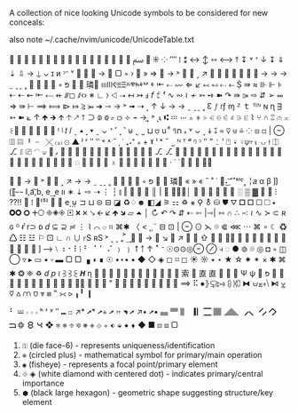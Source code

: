 A collection of nice looking Unicode symbols to be considered for new conceals:

also note
~/.cache/nvim/unicode/UnicodeTable.txt

                  ﰟ   ⁜ ⁘ ⁗   ⁞ ⁑
↔ ↕ ⇿ ⟷   ⤒  ↧  ˅  ᐪ  ↓  ↧  ⇓  ⇣  ⇩ → ⍊  ⌄
ɪ и ᵓᵔ ᵛ     ->    ⃣ ▢ ◦   ›
➔  » ⇒ ⇾  →  ˃ ➟ ⇢ ˲ ↗  ➚ ⇗ ➚  ➶  ➹  ⤢ ⇗ → → →   ˷ ˍˍ ˳     ⟣ ◦ פּ ﬘   璘 ⲽⲼⲴⲷⲶⰻⰺⰸⰷⰲ ⰷ
⇤  ⇠  ⇜  ⇐  ↙  ↢  ↤  ⇠  ⇽                               
⇛ ≈ ⊪ ⊩ ⊧ ⇠  ⇠ ⇜ ⇤ ⤎ ⇷ ⫻◻ ⫽‹› ※ ∟ ⧽ ⨞ ⭢   ↤ ↣ ⅎ 𝘧 𝚏 ᶠ
∿ ∾  ≀ ≁ ➳  ➺  ➽ ↷ ⇛  ⭄   ⇨ ⇵ ➢ ⥈ ⇒ ⇛ ⊢ ⟹  ⟾   ⧐  ⤇  ⥸  ⭃
➔  ⇾  →  ˃ ➟ ⇢ ˲ ↑ ↓ → →   ˷ ˍˍ ˳ Ɛ  𝑓 𝑡ƒ ɱ ᙆ ｔ ᵀᴵᴺ ɴ ɳ ᴟ
➳  ➽  ⟀ ↑ 🡹 🡲 🡩 🡡 🡕 🡑 ⊃ ⟄  ⟃  ⟔  ⟥  ⟣ ⌁  →  ⃯  ˃ ˻˪ ⑆ 𝌅 𝌀 ⋔ ⋕ ⋗ ⋲ ⋳ ⋵ ⋷ ⋺ ⋿ ⌇
⑂ ⑃ ⑄ ⫙ ⫗ ⫕󱁊 ⫖ ⫐ ⫴ ⫝ 𝍉  ᴵ
 ᶩ 𝑡 𝑙 ˍ  ▴ ˼ ▾ ˷ ⌄ ᐪ  ˹ ˼ ˺
⊎ ˾ ˽ ⊔ ⩅ u  ͭ ͨ  ૧ח  ૰ ˅ ⌄ ˯ ↡ ↧ ≏ ⊽ ⋓ ≗  ⁘
⊟  ⊡ | ⊖  ▥ ▤ ╹ ╴ ╳ ⒜  ⊙ ▲ ʲ ʳ ʺ ʽʹ ˂ ˄ ˆ ˌ ˓ ₊˖⁺﹢+ ˠ ˡ ˣ ˶ ˽  ᴺ ᵀ ᵈ ᵑ ᵓ ʺ 
”  ⍘ ’ ⍞  ⍣ ⍤⍦⍪⍳ ⍽ ⍿ ⎅ ⎇  ⎎ ⎚
◠ ⟒   ﯨ  󱣵  ⋛   󰑑 ⟑ ❯ ❋ ❊ ❇ ✚ ✙ ✖ ✕
⇛   ⎇ ⎇  ⊩  ◫  ⫖ ⫐ ⪾ ⫗  𝍉  ⋘  ⋙  ⋞ ⋟ ⋉ ⊻ ⋲ ⋺ ⋻ ⋿ ⌲ ⍦ ⎅
▣ ⟒ ▯  ▭ ◌ ☍ ☌  ☳ ☶ ♁ ⚎ ≣  ∘
∧ ⋑ ⋇ ⧺  · ˙ ̇ ⟒  ⊛ ⏺           ⫖⊃

➔  ⇾  →  ⬿ ˃ ➟ ⇢ ˲ ↗ → →   ˷ ˍˍ ˳     ⟣ ◦ פּ ﬘   璘
« » « ˝ ˚ ˙ ⧧˖͜ ͝˘˟ˢˡˤ˳ ╎𝑎 α β  ⟯⟯⟮⟦╌ ∥,a͡,b, e ͢ e  װ ∗ ⇣ ⇨ ⇢ 
 ⋮  ┆  ⫾ ‖  󰇙  ║ | ╵ ┆┇╷│ ╹ ╻ ╽ ▏   ░ ▒ ▓  ▕
 ╴
⁝ ⁇‼  ⃪ ⁞  ⃩⁽⁵⁾ ⃦ ⃟  e⃨  ⊍ ⊐ ⊔ ⊝ ⊟   ◪  ♻♢☻ ◧◢  ⚞ ⚏ ♽ ⚹ ⚲ ⚨  ⛁  ⛊  ⛛ 
🞑  🞐  🞏 🞎  🞍   🞉🞈 🞇  🞤🞅 🞜🞛🞚 🞔  🞬 🞫  🡖  🡨  🡯  🡹  🡶  ▱  ⏶  │
↻  ↶ ↷ ⇵ ⇠ ⇽ |⇾| ⇿ ∩ ∴ ∹  ≀ ∿  ≻  ⊂ ʀ ɢ ᴳ ɍ  ͬr⊃ ᴅ 𝑑 ⊆  ⊇ ≓ 
⋮ ⌇ ⌒  ⌔  ⌗ ⌘✱ 〈  < ˻ˌ¨ ⊟  ⊡ | ⊖  ⊙
⋋  ⌾ ⋐  ⋘  ⋯  ⌘ ∘   ☾  ♽ ♺   ☷ ☳     ⚐ ⚀   ∟  ∩ ∪      𝑟S  ʀS
˃ ˲  ˲ ˿  ͐ ͢  ⃗  ⃯  →   ◥ ↘  ⇓ ↗   ↣  ➙ ⇧ ⇡ ⇑ ↥↥  ➔ ➚  ➟  ➢ ➝  ➩  ➲  𝇋
⟛   ⟩ ⟫  ⟯  ⟶   ⧵ ⠰ ⠂⠇⁝ ⠃ ⠈ ⠁ ⠌  ﹚ ﹜ ⭡   ￪ ↑ ꜛ ᐨ ☉⊙⊙◎⊖  ⊘ ⫞ 
◌  ● ⊚ ⌾ ◎  ◘  ◦ ◫  ◯  ▿ ▸ ▭  ▪  ▫  ▬  ▢  □ ▗   ◖ ∎ ☉  •⋆• ▪
◆  ◇  ◈  ◻  ◽ ◻ ☀  ☼  ٭  ⋆ ★  ☆  ✷ ✴  × ✱ ⌘ ✱ ❂ ❈  ♽
𝑑 𝑝 ≀ ⫖ ⫖ ⫕  𝞖  η        󰶡  󰶢 󰔰  ♾  ⋳  𝑤  𝑥  𝑚  𝑔
 索  󰑫  直  直  󰖩 ⋺  ⋻  Ѱ ѱ
  פּ  󰺔   󱘎   ⇶  󱏒   󱁉     ▃     󰁎
 ✥  ✠  ✣  ✪  ❙❋ ❄ ✲   ❨
" ❮ ❯ ❰ ❱  ➜  ➞  ➡  ⟓  ⟫ ⟹  ⠯ ⦁⦄⥹⥸⥤ ⩉ ⩈⩇ ⧓ ⩁⨱⧾⧹ ⧑ ⩣ ⩢ ⩟ ⩋  ⩌  ⩔ ⩎
" ⪥ ⪧  ╻╹ ❙

⠃ 𝌃   𝇊 𝇈 𝇇  ʰ  ʳ ʸ ʺ  ⑉  ◻
  ↗* ➚* ➚⋇ ➚  ⇈ ◥ ➚  ↗• ➚▪  🮏 🮎 🮌🮇🭰🮀 🮙 🮞🮟 🮣🮢 🮨 🮬 🮺🮻 🯸 🯴
 ❖ ✼ ❃  ❇  ❉  ❋  ◈ ⟐  ⟡ ⬖ ⬙  ⬥  ⬧  ◆  ■ ▨ ▤ ▢

1. `⚿` (die face-6) - represents uniqueness/identification
2. `⊕` (circled plus) - mathematical symbol for primary/main operation
3. `◉` (fisheye) - represents a focal point/primary element
4. `⟐` ◈ (white diamond with centered dot) - indicates primary/central importance
5. `⬢` (black large hexagon) - geometric shape suggesting structure/key element




